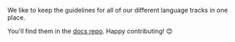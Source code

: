 We like to keep the guidelines for all of our different language tracks in one place.

You'll find them in the [docs repo](https://github.com/exercism/docs). Happy contributing! 😊
